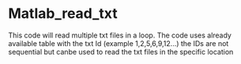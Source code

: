 # Matlab_read_txt
This code will read multiple txt files in a loop.
The code uses already available table with the txt Id (example 1,2,5,6,9,12...)
the IDs are not sequential but canbe used to read the txt files in the specific location
